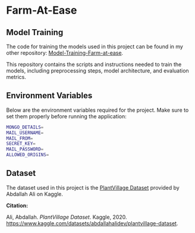 # Farm-At-Ease

## Model Training

The code for training the models used in this project can be found in my other repository: [Model-Training-Farm-at-ease](https://github.com/Pranav-Khude/Model-Training-Farm-at-ease).

This repository contains the scripts and instructions needed to train the models, including preprocessing steps, model architecture, and evaluation metrics.

## Environment Variables

Below are the environment variables required for the project. Make sure to set them properly before running the application:

```bash
MONGO_DETAILS=
MAIL_USERNAME=
MAIL_FROM=
SECRET_KEY=
MAIL_PASSWORD=
ALLOWED_ORIGINS=
```

## Dataset

The dataset used in this project is the [PlantVillage Dataset](https://www.kaggle.com/datasets/abdallahalidev/plantvillage-dataset) provided by Abdallah Ali on Kaggle.

**Citation:**

Ali, Abdallah. *PlantVillage Dataset*. Kaggle, 2020. https://www.kaggle.com/datasets/abdallahalidev/plantvillage-dataset.
